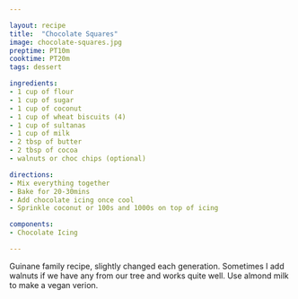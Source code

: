 ```yaml
---

layout: recipe
title:  "Chocolate Squares"
image: chocolate-squares.jpg
preptime: PT10m
cooktime: PT20m
tags: dessert

ingredients:
- 1 cup of flour
- 1 cup of sugar
- 1 cup of coconut
- 1 cup of wheat biscuits (4)
- 1 cup of sultanas
- 1 cup of milk
- 2 tbsp of butter
- 2 tbsp of cocoa
- walnuts or choc chips (optional)

directions:
- Mix everything together
- Bake for 20-30mins
- Add chocolate icing once cool
- Sprinkle coconut or 100s and 1000s on top of icing

components:
- Chocolate Icing

---
```


Guinane family recipe, slightly changed each generation.
Sometimes I add walnuts if we have any from our tree and works quite well.
Use almond milk to make a vegan verion.